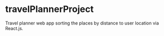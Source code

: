 # travelPlannerProject
 Travel planner web app sorting the places by distance to user location via React.js.
